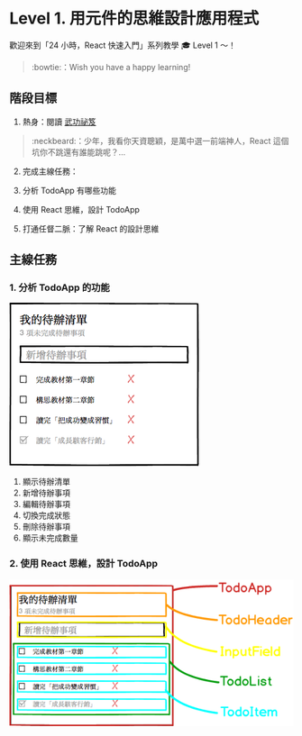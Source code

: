 # Level 1. 用元件的思維設計應用程式

歡迎來到「24 小時，React 快速入門」系列教學 :mortar_board: Level 1 ～！
> :bowtie:：Wish you have a happy learning!


## 階段目標

1. 熱身：閱讀 [武功祕笈](https://medium.com/p/ab93203f6c53)
> :neckbeard:：少年，我看你天資聰穎，是萬中選一前端神人，React 這個坑你不跳還有誰能跳呢？...

2. 完成主線任務：
  1. 分析 TodoApp 有哪些功能
  2. 使用 React 思維，設計 TodoApp

3. 打通任督二脈：了解 React 的設計思維

## 主線任務

### 1. 分析 TodoApp 的功能

![TodoApp markup](../assets/todoapp-markup.png)

1. 顯示待辦清單
2. 新增待辦事項
3. 編輯待辦事項
4. 切換完成狀態
5. 刪除待辦事項
6. 顯示未完成數量

### 2. 使用 React 思維，設計 TodoApp

![TodoApp components](../assets/todoapp-components.png)
